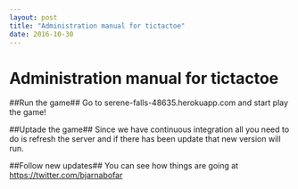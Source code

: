 ```yaml
---
layout: post
title: "Administration manual for tictactoe"
date: 2016-10-30
---
```


# Administration manual for tictactoe

##Run the game##
Go to serene-falls-48635.herokuapp.com and start play the game!

##Uptade the game##
Since we have continuous integration all you need to do is </break>
refresh the server and if there has been update that new version will run.

##Follow new updates##
You can see how things are going at https://twitter.com/bjarnabofar